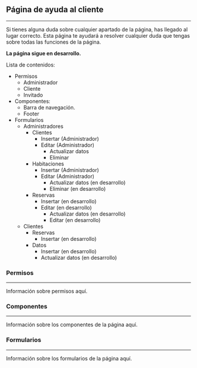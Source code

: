 ## Página de ayuda al cliente
---
Si tienes alguna duda sobre cualquier apartado de la página, has llegado al lugar correcto. Esta página te ayudará a resolver cualquier duda que tengas sobre todas las funciones de la página.

**La página sigue en desarrollo.**

Lista de contenidos:

- Permisos
  - Administrador
  - Cliente
  - Invitado
- Componentes:
  - Barra de navegación.
  - Footer
- Formularios
  - Administradores
    - Clientes
      - Insertar (Administrador)
      - Editar (Administrador)
        - Actualizar datos
        - Eliminar
    - Habitaciones
      - Insertar (Administrador)
      - Editar (Administrador)
        - Actualizar datos (en desarrollo)
        - Eliminar (en desarrollo)
    - Reservas
      - Insertar (en desarrollo)
      - Editar (en desarrollo)
        - Actualizar datos (en desarrollo)
        - Editar (en desarrollo)
  - Clientes
    - Reservas
      - Insertar (en desarrollo)
    - Datos
      - Insertar (en desarrollo)
      - Actualizar datos (en desarrollo)

### Permisos
---
Información sobre permisos aquí.

### Componentes
---
Información sobre los componentes de la página aquí.

### Formularios
---
Información sobre los formularios de la página aquí.